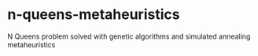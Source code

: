 # n-queens-metaheuristics
N Queens problem solved with genetic algorithms and simulated annealing metaheuristics

